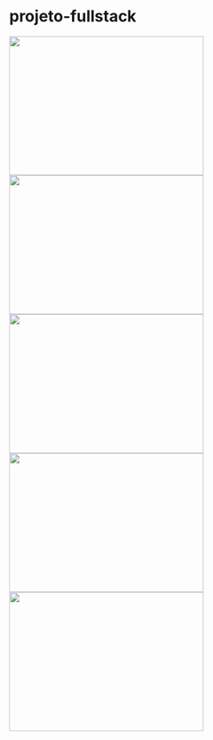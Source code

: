 # projeto-fullstack
<div>
  <img src="https://github.com/isacribb/projeto-fullstack/blob/main/forREADME/images/index-1.jpg?raw=true" height="250" width="350">
  <img src="https://github.com/isacribb/projeto-fullstack/blob/main/forREADME/images/index-2.jpg?raw=true" height="250" width="350">
  <img src="https://github.com/isacribb/projeto-fullstack/blob/main/forREADME/images/add-1.jpg?raw=true" height="250" width="350">
  <img src="https://github.com/isacribb/projeto-fullstack/blob/main/forREADME/images/add-2.jpg?raw=true" height="250" width="350">
  <img src="https://github.com/isacribb/projeto-fullstack/blob/main/forREADME/images/view.jpg?raw=true" height="250" width="350">
</div>
